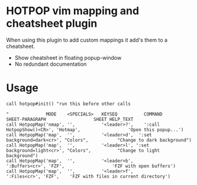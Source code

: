 # HOTPOP vim mapping and cheatsheet plugin

When using this plugin to add custom mappings it add's them to a cheatsheet.

* Show cheatsheet in floating popup-window
* No redundant documentation

# Usage

```
call hotpop#init() "run this before other calls

"              MODE    <SPECIALS>   KEYSEQ          COMMAND                   SHEET-PARAGRAPH                  SHEET HELP_TEXT
call HotpopMap('nmap', '',          '<leader>?',    ':call HotpopShow()<CR>', 'Hotmap',                  'Open this popup...')
call HotpopMap('map',  '',          '<leader>d',  ':set background=dark<cr>', "Colors",           "Change to dark background")
call HotpopMap('map',  '',          '<leader>l', ':set background=light<cr>', "Colors",          "Change to light background")
call HotpopMap('map',  '',          '<leader>b',              ':Buffers<cr>', 'FZF',                  'FZF with open buffers')
call HotpopMap('map',  '',          '<leader>f',                ':Files<cr>', 'FZF',    'FZF with files in current directory')
```
